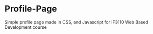 # Profile-Page
Simple profile page made in CSS, and Javascript for IF3110 Web Based Development course
